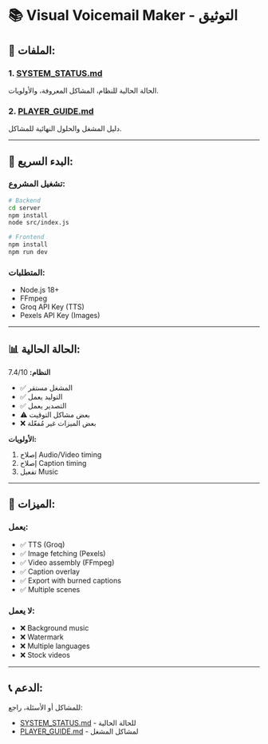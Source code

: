 # 📚 Visual Voicemail Maker - التوثيق

## 📁 الملفات:

### 1. [SYSTEM_STATUS.md](./SYSTEM_STATUS.md)
الحالة الحالية للنظام، المشاكل المعروفة، والأولويات.

### 2. [PLAYER_GUIDE.md](./PLAYER_GUIDE.md)
دليل المشغل والحلول النهائية للمشاكل.

---

## 🚀 البدء السريع:

### تشغيل المشروع:
```bash
# Backend
cd server
npm install
node src/index.js

# Frontend
npm install
npm run dev
```

### المتطلبات:
- Node.js 18+
- FFmpeg
- Groq API Key (TTS)
- Pexels API Key (Images)

---

## 📊 الحالة الحالية:

**النظام:** 7.4/10
- ✅ المشغل مستقر
- ✅ التوليد يعمل
- ✅ التصدير يعمل
- ⚠️ بعض مشاكل التوقيت
- ❌ بعض الميزات غير مُفعّلة

**الأولويات:**
1. إصلاح Audio/Video timing
2. إصلاح Caption timing
3. تفعيل Music

---

## 🎯 الميزات:

### يعمل:
- ✅ TTS (Groq)
- ✅ Image fetching (Pexels)
- ✅ Video assembly (FFmpeg)
- ✅ Caption overlay
- ✅ Export with burned captions
- ✅ Multiple scenes

### لا يعمل:
- ❌ Background music
- ❌ Watermark
- ❌ Multiple languages
- ❌ Stock videos

---

## 📞 الدعم:

للمشاكل أو الأسئلة، راجع:
- [SYSTEM_STATUS.md](./SYSTEM_STATUS.md) - للحالة الحالية
- [PLAYER_GUIDE.md](./PLAYER_GUIDE.md) - لمشاكل المشغل
